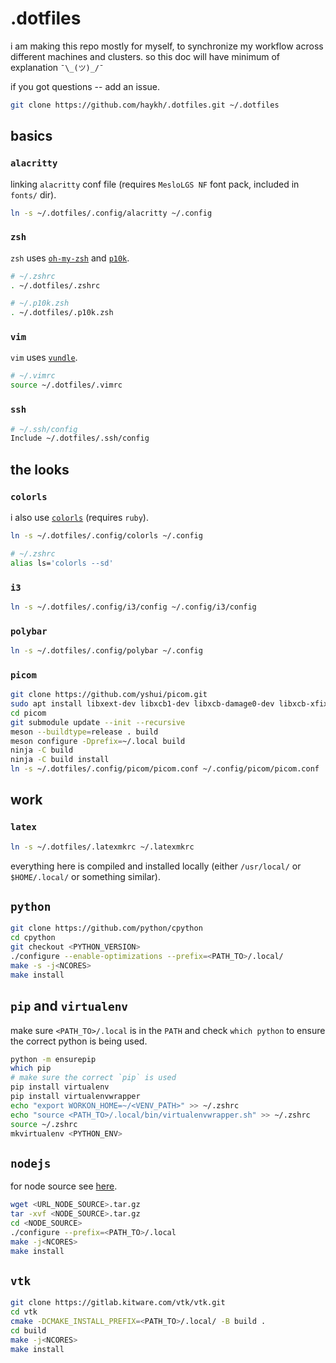# .dotfiles

i am making this repo mostly for myself, to synchronize my workflow across different machines and clusters. so this doc will have minimum of explanation `¯\_(ツ)_/¯`

if you got questions -- add an issue. 

```sh
git clone https://github.com/haykh/.dotfiles.git ~/.dotfiles
```

## basics 

### `alacritty`
linking `alacritty` conf file (requires `MesloLGS NF` font pack, included in `fonts/` dir).
```sh
ln -s ~/.dotfiles/.config/alacritty ~/.config
```

### `zsh`
`zsh` uses [`oh-my-zsh`](https://ohmyz.sh/) and [`p10k`](https://github.com/romkatv/powerlevel10k#oh-my-zsh).
```sh
# ~/.zshrc
. ~/.dotfiles/.zshrc

# ~/.p10k.zsh
. ~/.dotfiles/.p10k.zsh
```

### `vim`
`vim` uses [`vundle`](https://github.com/VundleVim/Vundle.vim#quick-start).
```sh
# ~/.vimrc
source ~/.dotfiles/.vimrc
```

### `ssh`
```sh
# ~/.ssh/config
Include ~/.dotfiles/.ssh/config
```

## the looks

### `colorls`
i also use [`colorls`](https://github.com/athityakumar/colorls#installation) (requires `ruby`).
```sh
ln -s ~/.dotfiles/.config/colorls ~/.config

# ~/.zshrc
alias ls='colorls --sd'
```

### `i3`
```sh
ln -s ~/.dotfiles/.config/i3/config ~/.config/i3/config
```

### `polybar`
```sh
ln -s ~/.dotfiles/.config/polybar ~/.config
```

### `picom`
```sh
git clone https://github.com/yshui/picom.git
sudo apt install libxext-dev libxcb1-dev libxcb-damage0-dev libxcb-xfixes0-dev libxcb-shape0-dev libxcb-render-util0-dev libxcb-render0-dev libxcb-randr0-dev libxcb-composite0-dev libxcb-image0-dev libxcb-present-dev libxcb-xinerama0-dev libxcb-glx0-dev libpixman-1-dev libdbus-1-dev libconfig-dev libgl1-mesa-dev libpcre2-dev libpcre3-dev libevdev-dev uthash-dev libev-dev libx11-xcb-dev
cd picom
git submodule update --init --recursive
meson --buildtype=release . build
meson configure -Dprefix=~/.local build
ninja -C build
ninja -C build install
ln -s ~/.dotfiles/.config/picom/picom.conf ~/.config/picom/picom.conf
```

## work

### `latex`
```sh
ln -s ~/.dotfiles/.latexmkrc ~/.latexmkrc
```

everything here is compiled and installed locally (either `/usr/local/` or `$HOME/.local/` or something similar).

## `python`

```sh
git clone https://github.com/python/cpython
cd cpython
git checkout <PYTHON_VERSION>
./configure --enable-optimizations --prefix=<PATH_TO>/.local/
make -s -j<NCORES>
make install
```

## `pip` and `virtualenv`

make sure `<PATH_TO>/.local` is in the `PATH` and check `which python` to ensure the correct python is being used.

```sh
python -m ensurepip
which pip
# make sure the correct `pip` is used
pip install virtualenv
pip install virtualenvwrapper 
echo "export WORKON_HOME=~/<VENV_PATH>" >> ~/.zshrc
echo "source <PATH_TO>/.local/bin/virtualenvwrapper.sh" >> ~/.zshrc
source ~/.zshrc
mkvirtualenv <PYTHON_ENV>
```

## `nodejs`

for node source see [here](https://nodejs.org/dist/v14.17.0/node-v14.17.0.tar.gz).

```sh
wget <URL_NODE_SOURCE>.tar.gz
tar -xvf <NODE_SOURCE>.tar.gz
cd <NODE_SOURCE>
./configure --prefix=<PATH_TO>/.local
make -j<NCORES>
make install
```

## `vtk`

```sh
git clone https://gitlab.kitware.com/vtk/vtk.git
cd vtk
cmake -DCMAKE_INSTALL_PREFIX=<PATH_TO>/.local/ -B build .
cd build
make -j<NCORES>
make install
```

